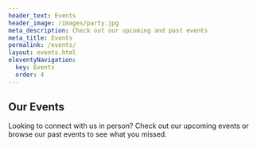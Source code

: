 ```yaml
---
header_text: Events
header_image: /images/party.jpg
meta_description: Check out our upcoming and past events
meta_title: Events
permalink: /events/
layout: events.html
eleventyNavigation:
  key: Events
  order: 4
---
```

## Our Events

Looking to connect with us in person? Check out our upcoming events or browse our past events to see what you missed.
